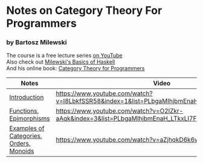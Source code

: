 # Notes on Category Theory For Programmers
### by Bartosz Milewski

The course is a free lecture series [on YouTube](https://www.youtube.com/watch?v=I8LbkfSSR58&list=PLbgaMIhjbmEnaH_LTkxLI7FMa2HsnawM_)  
Also check out [Milewski's Basics of Haskell](https://www.schoolofhaskell.com/school/starting-with-haskell/basics-of-haskell)  
And his online book: [Category Theory for Programmers](https://bartoszmilewski.com/2014/10/28/category-theory-for-programmers-the-preface/)  

| Notes | Video | Challenges |
| ----- | ----- | ---------- |
| [Introduction](https://github.com/jaybutera/Category-Theory-Notes/blob/master/Introduction.pdf) | https://www.youtube.com/watch?v=I8LbkfSSR58&index=1&list=PLbgaMIhjbmEnaH_LTkxLI7FMa2HsnawM_ | |
| [Functions, Epimorphisms](https://github.com/jaybutera/Category-Theory-Notes/blob/master/Functions%2C%20Epimorphisms.pdf) | https://www.youtube.com/watch?v=O2lZkr-aAqk&index=3&list=PLbgaMIhjbmEnaH_LTkxLI7FMa2HsnawM_ | |
| [Examples of Categories, Orders, Monoids](https://github.com/jaybutera/Category-Theory-Notes/blob/master/Examples%20of%20Categories%2C%20Orders%2C%20Monoids.pdf) | https://www.youtube.com/watch?v=aZjhqkD6k6w | |
